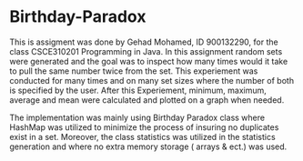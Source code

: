 # Birthday-Paradox
This is assigment was done by Gehad Mohamed, ID 900132290, for the class CSCE310201 Programming in Java. In this assignment random sets were generated 
and the goal was to inspect how many times would it take to pull the same number twice from the set. This experiement 
was conducted for many times and on many set sizes where the number of both is specified by the user.
After this Experiement, minimum, maximum, average and mean were calculated and plotted on a graph when needed.

The implementation was mainly using Birthday Paradox class where HashMap was utilized to minimize the process of insuring no duplicates exist in a set. 
Moreover, the class statistics was utilized in the statistics generation and where no extra memory storage ( arrays & ect.) was used.
